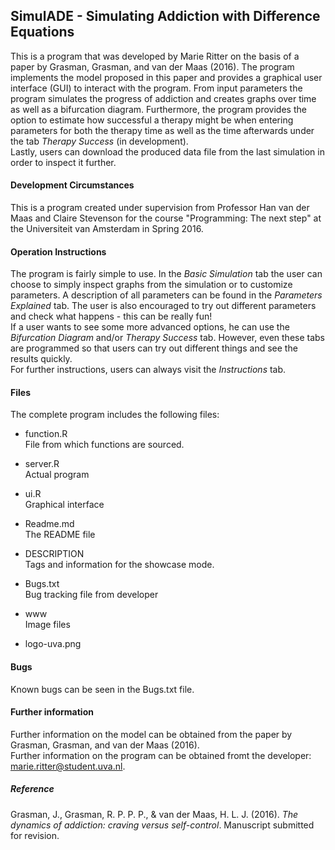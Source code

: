 ## SimulADE - Simulating Addiction with Difference Equations

This is a program that was developed by Marie Ritter on the basis of a paper by Grasman, Grasman, and van der Maas (2016). The program implements the model proposed in this paper and provides a graphical user interface (GUI) to interact with the program. From input parameters the program simulates the progress of addiction and creates graphs over time as well as a bifurcation diagram. Furthermore, the program provides the option to estimate how successful a therapy might be when entering parameters for both the therapy time as well as the time afterwards under the tab _Therapy Success_ (in development).  
Lastly, users can download the produced data file from the last simulation in order to inspect it further.

#### Development Circumstances

This is a program created under supervision from Professor Han van der Maas and Claire Stevenson for the course "Programming: The next step" at the Universiteit van Amsterdam in Spring 2016.

#### Operation Instructions

The program is fairly simple to use. In the _Basic Simulation_ tab the user can choose to simply inspect graphs from the simulation or to customize parameters. A description of all parameters can be found in the _Parameters Explained_ tab. The user is also encouraged to try out different parameters and check what happens - this can be really fun!  
If a user wants to see some more advanced options, he can use the _Bifurcation Diagram_ and/or _Therapy Success_ tab. However, even these tabs are programmed so that users can try out different things and see the results quickly.  
For further instructions, users can always visit the _Instructions_ tab.

#### Files

The complete program includes the following files:

* function.R  
 File from which functions are sourced.
 
* server.R  
 Actual program
 
* ui.R  
 Graphical interface
 
* Readme.md  
 The README file
 
* DESCRIPTION  
 Tags and information for the showcase mode.
 
* Bugs.txt  
 Bug tracking file from developer
 
* www  
 Image files  
 * logo-uva.png

#### Bugs

Known bugs can be seen in the Bugs.txt file.

#### Further information

Further information on the model can be obtained from the paper by Grasman, Grasman, and van der Maas (2016).  
Further information on the program can be obtained fromt the developer: <marie.ritter@student.uva.nl>.

##### Reference

Grasman, J., Grasman, R. P. P. P., & van der Maas, H. L. J. (2016). _The dynamics of addiction: craving versus self-control_. Manuscript submitted for revision.
